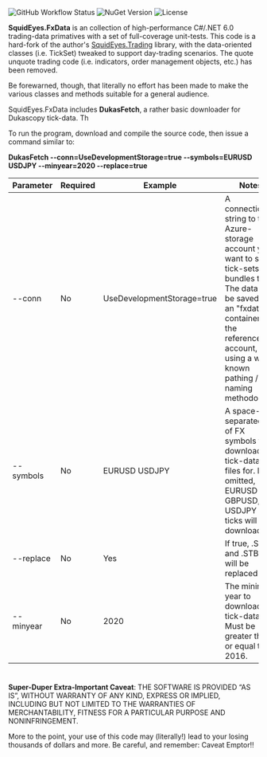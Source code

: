 ![GitHub Workflow Status](https://img.shields.io/github/workflow/status/squideyes/fxdata/Deploy%20to%20NuGet?label=build)
![NuGet Version](https://img.shields.io/nuget/v/squidEyes.fxData)
![License](https://img.shields.io/github/license/squideyes/FxData)

**SquidEyes.FxData** is an collection of high-performance C#/.NET 6.0 trading-data primatives with a set of full-coverage unit-tests.  This code is a hard-fork of the author's <a href="https://github.com/squideyes/Trading" target="_blank">SquidEyes.Trading</a> library, with the data-oriented classes (i.e. TickSet) tweaked to support day-trading scenarios.  The quote unquote trading code (i.e. indicators, order management objects, etc.) has been removed.

Be forewarned, though, that literally no effort has been made to make the various classes and methods suitable for a general audience.

SquidEyes.FxData includes **DukasFetch**, a rather basic downloader for Dukascopy tick-data.  Th

To run the program, download and compile the source code, then issue a command similar to:

**DukasFetch --conn=UseDevelopmentStorage=true --symbols=EURUSD USDJPY --minyear=2020 --replace=true**

|Parameter|Required|Example|Notes|
|---|---|---|---|
|--conn|No|UseDevelopmentStorage=true|A connection-string to the Azure-storage account you want to save tick-sets and bundles to.  The data will be saved to an "fxdata" container in the referenced account, using a well-known pathing / naming methodology.|
|--symbols|No|EURUSD&nbsp;USDJPY|A space-separated list of FX symbols to download tick-data files for.  If omitted, EURUSD , GBPUSD, and USDJPY ticks will be downloaded.|
|--replace|No|Yes|If true, .STS and .STB files will be replaced|
|--minyear|No|2020|The minimum year to download tick-data for.  Must be greater than or equal to 2016.



#

**Super-Duper Extra-Important Caveat**:  THE SOFTWARE IS PROVIDED “AS IS”, WITHOUT WARRANTY OF ANY KIND, EXPRESS OR IMPLIED, INCLUDING BUT NOT LIMITED TO THE WARRANTIES OF MERCHANTABILITY, FITNESS FOR A PARTICULAR PURPOSE AND NONINFRINGEMENT.

More to the point, your use of this code may (literally!) lead to your losing thousands of dollars and more.  Be careful, and remember: Caveat Emptor!!



